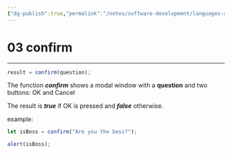 ```yaml
---
{"dg-publish":true,"permalink":"/notes/software-development/languages-and-frameworks/web-development/front-end/javascript-vanilla/01-basics/04-interaction-alert-prompt-confirm/03-confirm/","tags":["programming","webdevelopment","frontend","JavaScript"],"created":"2025-07-13T15:24:55.844+08:00"}
---
```



# 03 confirm

---

```javascript
result = confirm(question);
```

The function **_confirm_** shows a modal window with a **question** and two buttons: OK and Cancel

The result is **_true_** if OK is pressed
and **_false_** otherwise.

example:

```javascript
let isBoss = confirm("Are you the boss?");

alert(isBoss);
```
